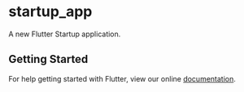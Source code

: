 # startup_app

A new Flutter Startup application.

## Getting Started

For help getting started with Flutter, view our online
[documentation](https://flutter.io/).
